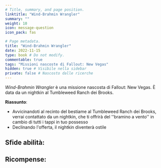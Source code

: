 ```yaml
---
# Title, summary, and page position.
linktitle: "Wind-Brahmin Wrangler" 
summary: ""
weight: 10
icon: message-question
icon_pack: fas

# Page metadata.
title: "Wind-Brahmin Wrangler"
date: 2022-11-15
type: book # Do not modify.
commentable: true
tags: "Missioni nascoste di Fallout: New Vegas"
hidden: true # Visibile nella sidebar
private: false # Nascosto dalle ricerche
---
```


<div class="fnv">


*Wind-Brahmin Wrangler* è una missione nascosta di Fallout: New Vegas. È data da un nightkin al Tumbleweed Ranch dei Brooks.


**Riassunto**:
- Avvicinandoti al recinto del bestiame al Tumbleweed Ranch dei Brooks, verrai contattato da un nightkin, che ti offrirà del ''bramino a vento'' in cambio di tutti i tappi in tuo possesso
- Declinando l'offerta, il nightkin diventerà ostile


**Sfide abilità**:
- 


**Ricompense**:
- 


</div>


